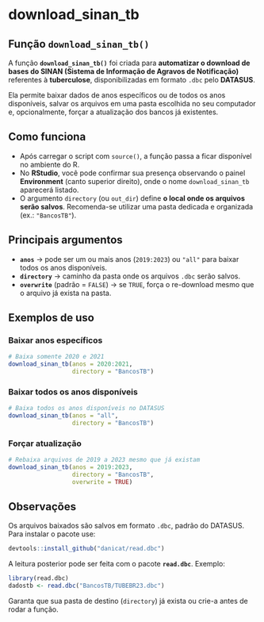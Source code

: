 
<!-- README.md is generated from README.Rmd. Please edit that file -->

# download_sinan_tb

<!-- badges: start -->

<!-- badges: end -->

## Função `download_sinan_tb()`

A função **`download_sinan_tb()`** foi criada para **automatizar o
download de bases do SINAN (Sistema de Informação de Agravos de
Notificação)** referentes à **tuberculose**, disponibilizadas em formato
`.dbc` pelo **DATASUS**.

Ela permite baixar dados de anos específicos ou de todos os anos
disponíveis, salvar os arquivos em uma pasta escolhida no seu computador
e, opcionalmente, forçar a atualização dos bancos já existentes.

## Como funciona

- Após carregar o script com `source()`, a função passa a ficar
  disponível no ambiente do R.
- No **RStudio**, você pode confirmar sua presença observando o painel
  **Environment** (canto superior direito), onde o nome
  `download_sinan_tb` aparecerá listado.
- O argumento `directory` (ou `out_dir`) define **o local onde os
  arquivos serão salvos**. Recomenda-se utilizar uma pasta dedicada e
  organizada (ex.: `"BancosTB"`).

## Principais argumentos

- **`anos`** → pode ser um ou mais anos (`2019:2023`) ou `"all"` para
  baixar todos os anos disponíveis.
- **`directory`** → caminho da pasta onde os arquivos `.dbc` serão
  salvos.
- **`overwrite`** (padrão = `FALSE`) → se `TRUE`, força o re-download
  mesmo que o arquivo já exista na pasta.

## Exemplos de uso

### Baixar anos específicos

``` r
# Baixa somente 2020 e 2021 
download_sinan_tb(anos = 2020:2021, 
                  directory = "BancosTB")
```

### Baixar todos os anos disponíveis

``` r
# Baixa todos os anos disponíveis no DATASUS
download_sinan_tb(anos = "all", 
                  directory = "BancosTB")
```

### Forçar atualização

``` r
# Rebaixa arquivos de 2019 a 2023 mesmo que já existam
download_sinan_tb(anos = 2019:2023, 
                  directory = "BancosTB", 
                  overwrite = TRUE)
```

## Observações

Os arquivos baixados são salvos em formato `.dbc`, padrão do DATASUS.
Para instalar o pacote use:

``` r
devtools::install_github("danicat/read.dbc")
```

A leitura posterior pode ser feita com o pacote **`read.dbc`**. Exemplo:

``` r
library(read.dbc)
dadostb <- read.dbc("BancosTB/TUBEBR23.dbc")
```

Garanta que sua pasta de destino (`directory`) já exista ou crie-a antes
de rodar a função.
